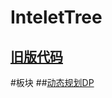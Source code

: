 # InteletTree
## [旧版代码](https://github.com/HCMY/InteletTree/tree/master/Leetcode)
#板块
##[动态规划DP](https://github.com/HCMY/InteletTree/blob/master/Leetcode/DP/)

